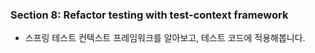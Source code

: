 ### Section 8: Refactor testing with test-context framework
- 스프링 테스트 컨텍스트 프레임워크를 알아보고, 테스트 코드에 적용해봅니다.